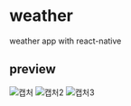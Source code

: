 # weather
weather app with react-native

## preview



![캡처](https://user-images.githubusercontent.com/62205797/87154413-25310600-c2f4-11ea-9903-20376c4c3a9e.PNG)
![캡처2](https://user-images.githubusercontent.com/62205797/87139011-44bb3500-c2da-11ea-97ea-01200f1f4d16.PNG)
![캡처3](https://user-images.githubusercontent.com/62205797/87154428-282bf680-c2f4-11ea-9377-44197390c976.PNG)
